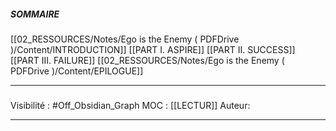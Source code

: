 ##### SOMMAIRE

[[02_RESSOURCES/Notes/Ego is the Enemy ( PDFDrive )/Content/INTRODUCTION]]
[[PART I. ASPIRE]]
[[PART II. SUCCESS]]
[[PART III. FAILURE]]
[[02_RESSOURCES/Notes/Ego is the Enemy ( PDFDrive )/Content/EPILOGUE]]

***
##### 
Visibilité : #Off_Obsidian_Graph
MOC : [[LECTUR]]
Auteur:
***
